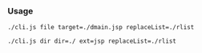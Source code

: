 ### Usage

```
./cli.js file target=./dmain.jsp replaceList=./rlist
```

```
./cli.js dir dir=./ ext=jsp replaceList=./rlist
```